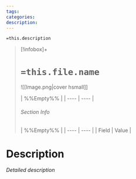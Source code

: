 ```yaml
---
tags: 
categories: 
description:
---
```

`=this.description`
> [!infobox]+
> # `=this.file.name`
> ![[Image.png|cover hsmall]]
> 
> | %%Empty%% |
> | ---- | ---- |
> ###### Section Info
> | %%Empty%% |
> | ---- | ---- |
> | Field | Value |

# Description

*Detailed description*